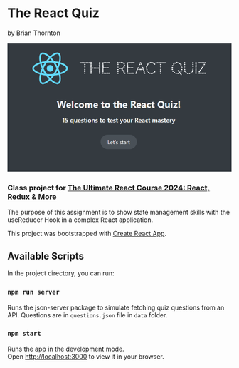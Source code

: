 # The React Quiz

by Brian Thornton

![Start screen](<The React Quiz-1.png>)

### Class project for [The Ultimate React Course 2024: React, Redux & More](https://www.udemy.com/course/the-ultimate-react-course/)

The purpose of this assignment is to show state management skills with the useReducer Hook in a complex React application.

This project was bootstrapped with [Create React App](https://github.com/facebook/create-react-app).

## Available Scripts

In the project directory, you can run:

### `npm run server`

Runs the json-server package to simulate fetching quiz questions from an API. Questions are in `questions.json` file in `data` folder.

### `npm start`

Runs the app in the development mode.\
Open [http://localhost:3000](http://localhost:3000) to view it in your browser.
